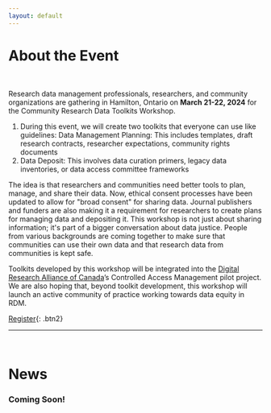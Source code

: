 ```yaml
---
layout: default
---
```


<h1 class="post-title">About the Event</h1>
<br />


Research data management professionals, researchers, and community organizations are gathering in Hamilton, Ontario on **March 21-22, 2024** for the Community Research Data Toolkits Workshop.
1.	During this event, we will create two toolkits that everyone can use like guidelines: Data Management Planning: This includes templates, draft research contracts, researcher expectations, community rights documents
2.	Data Deposit: This involves data curation primers, legacy data inventories, or data access committee frameworks

The idea is that researchers and communities need better tools to plan, manage, and share their data. Now, ethical consent processes have been updated to allow for "broad consent" for sharing data. Journal publishers and funders are also making it a requirement for researchers to create plans for managing data and depositing it. This workshop is not just about sharing information; it's part of a bigger conversation about data justice. People from various backgrounds are coming together to make sure that communities can use their own data and that research data from communities is kept safe.

Toolkits developed by this workshop will be integrated into the [Digital Research Alliance of Canada](https://alliancecan.ca/en/latest/news/dmp-resources-help-researchers-comply-tri-agency-research-data-management-policy)’s Controlled Access Management pilot project. We are also hoping that, beyond toolkit development, this workshop will launch an active community of practice working towards data equity in RDM.

[Register](https://www.eventbrite.ca/e/community-research-data-toolkits-workshop-tickets-793174204397?aff=oddtdtcreator){: .btn2}


---
<br>

<h1 class="post-title">News</h1>

### Coming Soon!

<!--- 

<ul class="listing">
{% for post in site.posts %}
  <li class="listing-item">
   <p><a href="{{ site.baseurl }}{{ post.url }}">{{ post.title }} | {{ post.date | date: "%B %-d, %Y" }}</a></p>
    <div>
        {{ post.excerpt }}<a class="excerpt" href="{{ site.baseurl }}{{ post.url }}"> Keep reading...</a>
    </div>
  </li>

{% endfor %}
</ul>

--->
